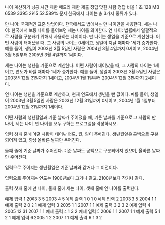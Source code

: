 나이 계산하기 성공
시간 제한	메모리 제한	제출	정답	맞힌 사람	정답 비율
1 초	128 MB	6539	3395	2915	52.589%
문제
한국에서 나이는 총 3가지 종류가 있다.

만 나이: 국제적인 표준 방법이다. 한국에서도 법에서는 만 나이만을 사용한다.
세는 나이: 한국에서 보통 나이를 물어보면 세는 나이를 의미한다.
연 나이: 법률에서 일괄적으로 사람을 구분하기 위해서 사용하는 나이이다.
만 나이는 생일을 기준으로 계산한다. 어떤 사람이 태어났을 때, 그 사람의 나이는 0세이고, 생일이 지날 때마다 1세가 증가한다. 예를 들어, 생일이 2003년 3월 5일인 사람은 2004년 3월 4일까지 0세이고, 2004년 3월 5일부터 2005년 3월 4일까지 1세이다.

세는 나이는 생년을 기준으로 계산한다. 어떤 사람이 태어났을 때, 그 사람의 나이는 1세이고, 연도가 바뀔 때마다 1세가 증가한다. 예를 들어, 생일이 2003년 3월 5일인 사람은 2003년 12월 31일까지 1세이고, 2004년 1월 1일부터 2004년 12월 31일까지 2세이다.

연 나이는 생년을 기준으로 계산하고, 현재 연도에서 생년을 뺀 값이다. 예를 들어, 생일이 2003년 3월 5일인 사람은 2003년 12월 31일까지 0세이고, 2004년 1월 1일부터 2004년 12월 31일까지 1세이다.

어떤 사람의 생년월일과 기준 날짜가 주어졌을 때, 기준 날짜를 기준으로 그 사람의 만 나이, 세는 나이, 연 나이를 모두 구하는 프로그램을 작성하시오.

입력
첫째 줄에 어떤 사람이 태어난 연도, 월, 일이 주어진다. 생년월일은 공백으로 구분되어져 있고, 항상 올바른 날짜만 주어진다.

둘째 줄에 기준 날짜가 주어진다. 기준 날짜도 공백으로 구분되어져 있으며, 올바른 날짜만 주어진다.

입력으로 주어지는 생년월일은 기준 날짜와 같거나 그 이전이다.

입력으로 주어지는 연도는 1900년보다 크거나 같고, 2100년보다 작거나 같다.

출력
첫째 줄에 만 나이, 둘째 줄에 세는 나이, 셋째 줄에 연 나이를 출력한다.

예제 입력 1 
2003 3 5
2003 4 5
예제 출력 1 
0
1
0
예제 입력 2 
2003 3 5
2004 1 1
예제 출력 2 
0
2
1
예제 입력 3 
2005 1 1
2007 1 1
예제 출력 3 
2
3
2
예제 입력 4 
2005 12 31
2007 1 1
예제 출력 4 
1
3
2
예제 입력 5 
2006 1 1
2007 1 1
예제 출력 5 
1
2
1
예제 입력 6 
2005 1 2
2007 1 1
예제 출력 6 
1
3
2